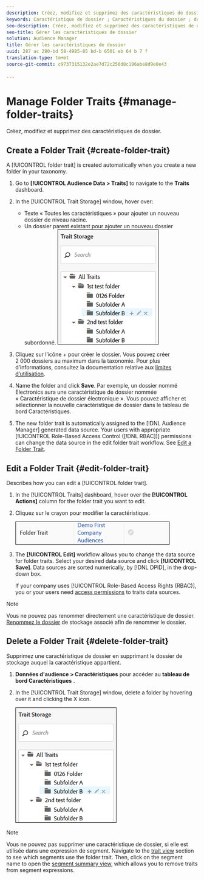 ```yaml
---
description: Créez, modifiez et supprimez des caractéristiques de dossier.
keywords: Caractéristique de dossier ; Caractéristiques du dossier ; des caractéristiques de dossier ; caractéristique de dossier
seo-description: Créez, modifiez et supprimez des caractéristiques de dossier.
seo-title: Gérer les caractéristiques de dossier
solution: Audience Manager
title: Gérer les caractéristiques de dossier
uuid: 287 ac 280-bd 58-4985-85 bd-b 6501 eb 64 b 7 f
translation-type: tm+mt
source-git-commit: c9737315132e2ae7d72c250d8c196abe8d9e0e43

---
```



# Manage Folder Traits {#manage-folder-traits}

Créez, modifiez et supprimez des caractéristiques de dossier.

## Create a Folder Trait {#create-folder-trait}

A [!UICONTROL folder trait] is created automatically when you create a new folder in your taxonomy.

<!-- create-folder-trait.xml -->

1. Go to **[!UICONTROL Audience Data > Traits]** to navigate to the **Traits** dashboard.
1. In the [!UICONTROL Trait Storage] window, hover over:

   * Texte « Toutes les caractéristiques » pour ajouter un nouveau dossier de niveau racine.
   * Un dossier parent existant pour ajouter un nouveau dossier subordonné.
   ![](assets/folder_traits_create.PNG)

1. Cliquez sur l’icône + pour créer le dossier. Vous pouvez créer 2 000 dossiers au maximum dans la taxonomie. Pour plus d’informations, consultez la documentation relative aux [limites d’utilisation](../../features/administration/usage-limits.md).
1. Name the folder and click **Save**. Par exemple, un dossier nommé Electronics aura une caractéristique de dossier nommée « Caractéristique de dossier électronique ». Vous pouvez afficher et sélectionner la nouvelle caractéristique de dossier dans le tableau de bord Caractéristiques.
1. The new folder trait is automatically assigned to the [!DNL Audience Manager] generated data source. Your users with appropriate [!UICONTROL Role-Based Access Control ([!DNL RBAC])] permissions can change the data source in the edit folder trait workflow. See [Edit a Folder Trait](../../features/traits/manage-folder-traits.md#edit-folder-trait).

## Edit a Folder Trait {#edit-folder-trait}

Describes how you can edit a [!UICONTROL folder trait].

<!-- edit-folder-trait.xml -->

1. In the [!UICONTROL Traits] dashboard, hover over the **[!UICONTROL Actions]** column for the folder trait you want to edit.
1. Cliquez sur le crayon pour modifier la caractéristique.

   ![](assets/folder_traits_edit_border.png)

1. The **[!UICONTROL Edit]** workflow allows you to change the data source for folder traits. Select your desired data source and click **[!UICONTROL Save]**. Data sources are sorted numerically, by [!DNL DPID], in the drop-down box.

   If your company uses [!UICONTROL Role-Based Access Rights (RBAC)], you or your users need [access permissions](../../features/traits/about-folder-traits.md#role-based-access-controls) to traits data sources.

>[!NOTE]
>
>Vous ne pouvez pas renommer directement une caractéristique de dossier. [Renommez le dossier](../../features/traits/trait-storage.md#rename-delete-trait-storage-folder) de stockage associé afin de renommer le dossier.

## Delete a Folder Trait {#delete-folder-trait}

Supprimez une caractéristique de dossier en supprimant le dossier de stockage auquel la caractéristique appartient.

<!-- delete-folder-trait.xml -->

1. **Données d'audience &gt; Caractéristiques** pour accéder au **tableau de bord Caractéristiques** .
1. In the [!UICONTROL Trait Storage] window, delete a folder by hovering over it and clicking the X icon.

   ![Résultat de l'étape](assets/folder_traits_create.PNG)

>[!NOTE]
>
>Vous ne pouvez pas supprimer une caractéristique de dossier, si elle est utilisée dans une expression de segment. Navigate to the [trait view](../../features/traits/trait-details-page.md) section to see which segments use the folder trait. Then, click on the segment name to open the [segment summary view](../../features/segments/segment-summary-view.md), which allows you to remove traits from segment expressions.